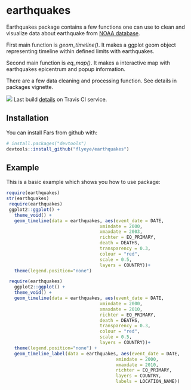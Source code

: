 # earthquakes

Earthquakes package contains a few functions one can use to clean and visualize data about earthquake from [NOAA database](https://www.ngdc.noaa.gov/nndc/struts/form?t=101650&s=1&d=1). 

First main function is *geom_timeline()*. It makes a ggplot geom object representing timeline within defined limits with earthquakes. 

Second main function is *eq_map()*. It makes a interactive map with earthquakes epicentrum and popup information. 

There are a few data cleaning and processing function. 
See details in packages vignette.

![](https://travis-ci.org/flyeye/earthquakes.svg?branch=master)
Last build [details](https://travis-ci.org/flyeye/earthquakes) on Travis CI service.

## Installation

You can install Fars from github with:

```R
# install.packages("devtools")
devtools::install_github("flyeye/earthquakes")
```

## Example

This is a basic example which shows you how to use package:

```R
require(earthquakes)
str(earthquakes)
 require(earthquakes)
 ggplot2::ggplot() +
   theme_void() +
   geom_timeline(data = earthquakes, aes(event_date = DATE,
                                   xmindate = 2000,
                                   xmaxdate = 2003,
                                   richter = EQ_PRIMARY,
                                   death = DEATHS,
                                   transparency = 0.3,
                                   colour = "red",
                                   scale = 0.5, 
                                   layers = COUNTRY))+
   theme(legend.position="none")
```
```R
 require(earthquakes)
   ggplot2::ggplot() +
   theme_void() +
   geom_timeline(data = earthquakes, aes(event_date = DATE,
                                   xmindate = 2000,
                                   xmaxdate = 2010,
                                   richter = EQ_PRIMARY,
                                   death = DEATHS,
                                   transparency = 0.3,
                                   colour = "red",
                                   scale = 0.5,
                                   layers = COUNTRY))+
   theme(legend.position="none") +
   geom_timeline_label(data = earthquakes, aes(event_date = DATE,
                                         xmindate = 2000,
                                         xmaxdate = 2010,
                                         richter = EQ_PRIMARY,
                                         layers = COUNTRY,
                                         labels = LOCATION_NAME))
```
```R

```
